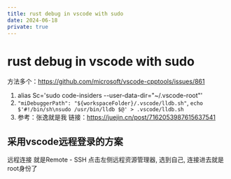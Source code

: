 ```yaml
---
title: rust debug in vscode with sudo
date: 2024-06-18
private: true
---
```

# rust debug in vscode with sudo
方法多个：https://github.com/microsoft/vscode-cpptools/issues/861
1. alias Sc='sudo code-insiders --user-data-dir="~/.vscode-root"'
2. `"miDebuggerPath": "${workspaceFolder}/.vscode/lldb.sh"`, `echo $'#!/bin/sh\nsudo /usr/bin/lldb $@' > .vscode/lldb.sh`
2. 参考：张逸就是我 链接：https://juejin.cn/post/7162053987615637541

## 采用vscode远程登录的方案
远程连接 就是Remote - SSH
点击左侧远程资源管理器, 选到自己, 连接进去就是root身份了